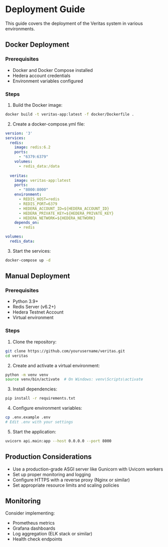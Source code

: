 # Deployment Guide

This guide covers the deployment of the Veritas system in various environments.

## Docker Deployment

### Prerequisites

- Docker and Docker Compose installed
- Hedera account credentials
- Environment variables configured

### Steps

1. Build the Docker image:

```bash
docker build -t veritas-app:latest -f docker/Dockerfile .
```

2. Create a docker-compose.yml file:

```yaml
version: '3'
services:
  redis:
    image: redis:6.2
    ports:
      - "6379:6379"
    volumes:
      - redis_data:/data
    
  veritas:
    image: veritas-app:latest
    ports:
      - "8000:8000"
    environment:
      - REDIS_HOST=redis
      - REDIS_PORT=6379
      - HEDERA_ACCOUNT_ID=${HEDERA_ACCOUNT_ID}
      - HEDERA_PRIVATE_KEY=${HEDERA_PRIVATE_KEY}
      - HEDERA_NETWORK=${HEDERA_NETWORK}
    depends_on:
      - redis

volumes:
  redis_data:
```

3. Start the services:

```bash
docker-compose up -d
```

## Manual Deployment

### Prerequisites

- Python 3.9+
- Redis Server (v6.2+)
- Hedera Testnet Account
- Virtual environment

### Steps

1. Clone the repository:

```bash
git clone https://github.com/yourusername/veritas.git
cd veritas
```

2. Create and activate a virtual environment:

```bash
python -m venv venv
source venv/bin/activate  # On Windows: venv\Scripts\activate
```

3. Install dependencies:

```bash
pip install -r requirements.txt
```

4. Configure environment variables:

```bash
cp .env.example .env
# Edit .env with your settings
```

5. Start the application:

```bash
uvicorn api.main:app --host 0.0.0.0 --port 8000
```

## Production Considerations

- Use a production-grade ASGI server like Gunicorn with Uvicorn workers
- Set up proper monitoring and logging
- Configure HTTPS with a reverse proxy (Nginx or similar)
- Set appropriate resource limits and scaling policies

## Monitoring

Consider implementing:
- Prometheus metrics
- Grafana dashboards
- Log aggregation (ELK stack or similar)
- Health check endpoints
